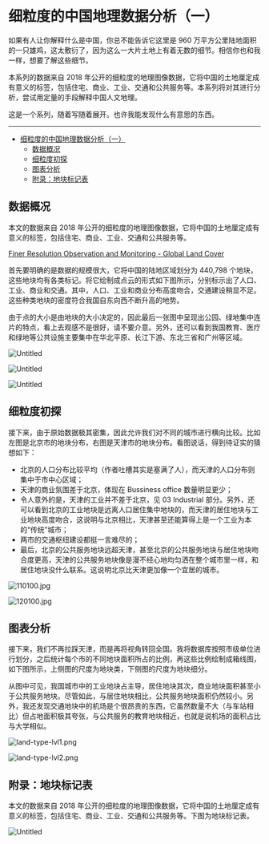 # 细粒度的中国地理数据分析（一）

如果有人让你解释什么是中国，你总不能告诉它这里是 960 万平方公里陆地面积的一只雄鸡，这太敷衍了，因为这么一大片土地上有着无数的细节。相信你也和我一样，想要了解这些细节。

本系列的数据来自 2018 年公开的细粒度的地理图像数据，它将中国的土地厘定成有意义的标签，包括住宅、商业、工业、交通和公共服务等。本系列将对其进行分析，尝试用定量的手段解释中国人文地理。

这是一个系列，随着写随着展开。也许我能发现什么有意思的东西。

---
- [细粒度的中国地理数据分析（一）](#细粒度的中国地理数据分析一)
  - [数据概况](#数据概况)
  - [细粒度初探](#细粒度初探)
  - [图表分析](#图表分析)
  - [附录：地块标记表](#附录地块标记表)


## 数据概况

本文的数据来自 2018 年公开的细粒度的地理图像数据，它将中国的土地厘定成有意义的标签，包括住宅、商业、工业、交通和公共服务等。

[Finer Resolution Observation and Monitoring - Global Land Cover](http://data.ess.tsinghua.edu.cn/)

首先要明确的是数据的规模很大，它将中国的陆地区域划分为 440,798 个地块，这些地块均有各类标记。将它绘制成点云的形式如下图所示，分别标示出了人口、工业、商业和交通。其中，人口、工业和商业分布高度吻合，交通建设稍显不足。这些种类地块的密度符合我国自东向西不断升高的地势。

由于点的大小是由地块的大小决定的，因此最后一张图中呈现出公园、绿地集中连片的特点，看上去观感不是很好，请不要介意。另外，还可以看到我国教育、医疗和绿地等公共设施主要集中在华北平原、长江下游、东北三省和广州等区域。

![Untitled](%E7%BB%86%E7%B2%92%E5%BA%A6%E7%9A%84%E4%B8%AD%E5%9B%BD%E5%9C%B0%E7%90%86%E6%95%B0%E6%8D%AE%E5%88%86%E6%9E%90%EF%BC%88%E4%B8%80%EF%BC%89%20f036e742830641139604faa7dc79ca6e/Untitled.png)

![Untitled](%E7%BB%86%E7%B2%92%E5%BA%A6%E7%9A%84%E4%B8%AD%E5%9B%BD%E5%9C%B0%E7%90%86%E6%95%B0%E6%8D%AE%E5%88%86%E6%9E%90%EF%BC%88%E4%B8%80%EF%BC%89%20f036e742830641139604faa7dc79ca6e/Untitled%201.png)

![Untitled](%E7%BB%86%E7%B2%92%E5%BA%A6%E7%9A%84%E4%B8%AD%E5%9B%BD%E5%9C%B0%E7%90%86%E6%95%B0%E6%8D%AE%E5%88%86%E6%9E%90%EF%BC%88%E4%B8%80%EF%BC%89%20f036e742830641139604faa7dc79ca6e/Untitled%202.png)

## 细粒度初探

接下来，由于原始数据极其密集，因此允许我们对不同的城市进行横向比较。比如左图是北京市的地块分布，右图是天津市的地块分布。看图说话，得到待证实的猜想如下：

- 北京的人口分布比较平均（作者吐槽其实是塞满了人），而天津的人口分布则集中于市中心区域；
- 天津的商业氛围差于北京，体现在 Bussiness office 数量明显更少；
- 令人意外的是，天津的工业并不差于北京，见 03 Industrial 部分。另外，还可以看到北京的工业地块是远离人口居住集中地块的，而天津的居住地块与工业地块高度吻合，这说明与北京相比，天津甚至还能算得上是一个工业为本的“传统”城市；
- 两市的交通枢纽建设都挺一言难尽的；
- 最后，北京的公共服务地块远超天津，甚至北京的公共服务地块与居住地块吻合度更高，天津的公共服务地块像是漫不经心地均匀洒在整个城市里一样，和居住地块没什么联系。这说明北京比天津更加像一个宜居的城市。

![110100.jpg](%E7%BB%86%E7%B2%92%E5%BA%A6%E7%9A%84%E4%B8%AD%E5%9B%BD%E5%9C%B0%E7%90%86%E6%95%B0%E6%8D%AE%E5%88%86%E6%9E%90%EF%BC%88%E4%B8%80%EF%BC%89%20f036e742830641139604faa7dc79ca6e/110100.jpg)

![120100.jpg](%E7%BB%86%E7%B2%92%E5%BA%A6%E7%9A%84%E4%B8%AD%E5%9B%BD%E5%9C%B0%E7%90%86%E6%95%B0%E6%8D%AE%E5%88%86%E6%9E%90%EF%BC%88%E4%B8%80%EF%BC%89%20f036e742830641139604faa7dc79ca6e/120100.jpg)

## 图表分析

接下来，我们不再拉踩天津，而是再将视角转回全国。我将数据库按照市级单位进行划分，之后统计每个市的不同地块面积所占的比例，再这些比例绘制成箱线图，如下图所示，上侧图的尺度为地块类，下侧图的尺度为地块细分。

从图中可见，我国城市中的工业地块占主导，居住地块其次，商业地块面积甚至小于公共服务地块。尽管如此，与居住地块相比，公共服务地块面积仍然较小。另外，我还发现交通地块中的机场是个很昂贵的东西，它虽然数量不大（与车站相比）但占地面积极其夸张，与公共服务的教育地块相近，也就是说机场的面积占比与大学相似。

![land-type-lvl1.png](%E7%BB%86%E7%B2%92%E5%BA%A6%E7%9A%84%E4%B8%AD%E5%9B%BD%E5%9C%B0%E7%90%86%E6%95%B0%E6%8D%AE%E5%88%86%E6%9E%90%EF%BC%88%E4%B8%80%EF%BC%89%20f036e742830641139604faa7dc79ca6e/land-type-lvl1.png)

![land-type-lvl2.png](%E7%BB%86%E7%B2%92%E5%BA%A6%E7%9A%84%E4%B8%AD%E5%9B%BD%E5%9C%B0%E7%90%86%E6%95%B0%E6%8D%AE%E5%88%86%E6%9E%90%EF%BC%88%E4%B8%80%EF%BC%89%20f036e742830641139604faa7dc79ca6e/land-type-lvl2.png)

## 附录：地块标记表

本文的数据来自 2018 年公开的细粒度的地理图像数据，它将中国的土地厘定成有意义的标签，包括住宅、商业、工业、交通和公共服务等。下图为地块标记表。

![Untitled](%E7%BB%86%E7%B2%92%E5%BA%A6%E7%9A%84%E4%B8%AD%E5%9B%BD%E5%9C%B0%E7%90%86%E6%95%B0%E6%8D%AE%E5%88%86%E6%9E%90%EF%BC%88%E4%B8%80%EF%BC%89%20f036e742830641139604faa7dc79ca6e/Untitled%203.png)